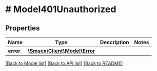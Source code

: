 # # Model401Unauthorized

## Properties

Name | Type | Description | Notes
------------ | ------------- | ------------- | -------------
**error** | [**\Smscx\Client\Model\Error**](Error.md) |  |

[[Back to Model list]](../../README.md#models) [[Back to API list]](../../README.md#endpoints) [[Back to README]](../../README.md)
